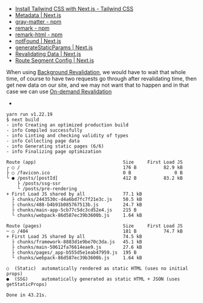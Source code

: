 - [Install Tailwind CSS with Next.js - Tailwind CSS](https://tailwindcss.com/docs/guides/nextjs)
- [Metadata | Next.js](https://nextjs.org/docs/app/building-your-application/optimizing/metadata)
- [gray-matter - npm](https://www.npmjs.com/package/gray-matter)
- [remark - npm](https://www.npmjs.com/package/remark)
- [remark-html - npm](https://www.npmjs.com/package/remark-html)
- [notFound | Next.js](https://nextjs.org/docs/app/api-reference/functions/not-found)
- [generateStaticParams | Next.js](https://nextjs.org/docs/app/api-reference/functions/generate-static-params)
- [Revalidating Data | Next.js](https://nextjs.org/docs/app/building-your-application/data-fetching/revalidating)
- [Route Segment Config | Next.js](https://nextjs.org/docs/app/api-reference/file-conventions/route-segment-config)

When using [Background Revalidation](https://nextjs.org/docs/app/building-your-application/data-fetching/revalidating#background-revalidation), we would have to wait that whole time, of course to have two requests go through after revalidating time, then get new data on our site, and  we may not  want that to happen and in that case we can use [On-demand Revalidation](https://nextjs.org/docs/app/building-your-application/data-fetching/revalidating#on-demand-revalidation)

- 

```shell
yarn run v1.22.19
$ next build
- info Creating an optimized production build  
- info Compiled successfully
- info Linting and checking validity of types  
- info Collecting page data  
- info Generating static pages (6/6)
- info Finalizing page optimization  

Route (app)                                Size     First Load JS
┌ ○ /                                      176 B          82.9 kB
├ ○ /favicon.ico                           0 B                0 B
└ ● /posts/[postId]                        412 B          83.2 kB
    ├ /posts/ssg-ssr
    └ /posts/pre-rendering
+ First Load JS shared by all              77.1 kB
  ├ chunks/2443530c-d4a6bd7fc7f21e3c.js    50.5 kB
  ├ chunks/488-b4b91b085767513b.js         24.7 kB
  ├ chunks/main-app-5cb77c5dc3cd52e4.js    215 B
  └ chunks/webpack-86d587ec39b3600b.js     1.64 kB

Route (pages)                              Size     First Load JS
─ ○ /404                                   181 B          74.7 kB
+ First Load JS shared by all              74.5 kB
  ├ chunks/framework-8883d1e9be70c3da.js   45.1 kB
  ├ chunks/main-50612fa76614eae9.js        27.6 kB
  ├ chunks/pages/_app-b555d5e1eab47959.js  195 B
  └ chunks/webpack-86d587ec39b3600b.js     1.64 kB

○  (Static)  automatically rendered as static HTML (uses no initial props)
●  (SSG)     automatically generated as static HTML + JSON (uses getStaticProps)

Done in 43.21s.
```

